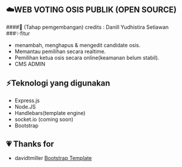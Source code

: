 ##  :cloud:**WEB VOTING OSIS PUBLIK (OPEN SOURCE)**
####:construction_worker: (Tahap pemgembangan)
credits : Danill Yudhistira Setiawan
###:sparkles:fitur
- menambah, menghapus & mengedit candidate osis.
- Memantau pemilihan secara realtime.
- Pemilihan ketua osis secara online(keamanan belum stabil).
- CMS ADMIN

## :zap:Teknologi yang digunakan
- Express.js 
- Node.JS 
- Handlebars(template engine)
- socket.io (coming soon)
- Bootstrap 

## :heartpulse: Thanks for
- davidtmiller [Bootstrap Template](http://https://github.com/BlackrockDigital/startbootstrap-sb-admin-2 "template")
